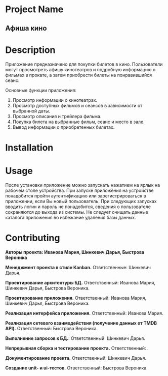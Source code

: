 # Project Name
## **Афиша кино**
# Description
Приложение предназначено для покупки билетов в кино. Пользователи могут просмотреть афишу кинотеатров и подробную информацию о фильмах в прокате, а затем приобрести билеты на понравившийся сеанс.

Основные функции приложения: 
1. Просмотр информации о кинoтеатрах.
2. Просмотр доступных фильмов и сеансов в зависимости от выбранной даты.
3. Просмотр описания и трейлера фильма.
4. Покупка билета на выбранные фильм, сеанс и место в зале.
5. Вывод информации о приобретенных билетах.

# Installation

# Usage
После установки приложение можно запускать нажатием на ярлык на рабочем столе устройства.
При запуске приложения на устройстве понадобится пройти аутентификацию или зарегистрироваться в приложении, если Вы новый пользователь.
При следующих запусках вводить логин и пароль не понадобится, сведения о пользователе сохраняются до выхода из системы.
Не следует очищать данные каталога приложения во избежание удаления базы данных.

# Contributing
**Авторы проекта: Иванова Мария, Шинкевич Дарья, Быстрова Вероника**

**Менеджмент проекта в стиле Kanban.** Ответственные: Шинкевич Дарья.

**Проектирование архитектуры БД.** Ответственный: Иванова Мария, Шинкевич Дарья, Быстрова Вероника.

**Проектирование приложения.** Ответственный: Иванова Мария, Шинкевич Дарья, Быстрова Вероника.

**Реализация интерфейса приложения.** Ответственный: Иванова Мария.

**Реализация сетевого взаимодействия (получение данных от TMDB API).** Ответственный: Быстрова Вероника.

**Выполнение запросов к БД.**: Ответственный: Шинкевич Дарья.

**Непрерывная сборка и тестирование проекта.** Ответственный: .

**Документирование проекта.** Ответственный: Шинкевич Дарья.

**Создание unit- и ui-тестов.** Ответственный: Быстрова Вероника.
